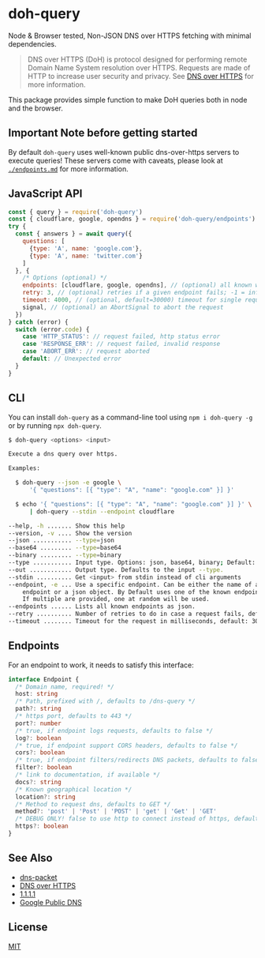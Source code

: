 # doh-query

Node & Browser tested, Non-JSON DNS over HTTPS fetching with minimal dependencies.

> DNS over HTTPS (DoH) is protocol designed for performing remote Domain Name System
> resolution over HTTPS. Requests are made of HTTP to increase user security and privacy.
> See [DNS over HTTPS](https://en.wikipedia.org/wiki/DNS_over_HTTPS) for more
> information.

This package provides simple function to make DoH queries both in node and the browser.

## Important Note before getting started

By default `doh-query` uses well-known public dns-over-https servers to execute
queries! These servers come with caveats, please look at [`./endpoints.md`](./endpoints)
for more information.

## JavaScript API

```js
const { query } = require('doh-query')
const { cloudflare, google, opendns } = require('doh-query/endpoints')
try {
  const { answers } = await query({
    questions: [
      {type: 'A', name: 'google.com'},
      {type: 'A', name: 'twitter.com'}
    ]
  }, {
    /* Options (optional) */
    endpoints: [cloudflare, google, opendns], // (optional) all known working unfiltered endpoints
    retry: 3, // (optional) retries if a given endpoint fails; -1 = infinite retries; 0 = no retry
    timeout: 4000, // (optional, default=30000) timeout for single requests
    signal, // (optional) an AbortSignal to abort the request
  })
} catch (error) {
  switch (error.code) {
    case 'HTTP_STATUS': // request failed, http status error
    case 'RESPONSE_ERR': // request failed, invalid response
    case 'ABORT_ERR': // request aborted
    default: // Unexpected error
  }
}
```

## CLI

You can install `doh-query` as a command-line tool using `npm i doh-query -g`
or by running `npx doh-query`.

```sh
$ doh-query <options> <input>

Execute a dns query over https.

Examples:

  $ doh-query --json -e google \
      '{ "questions": [{ "type": "A", "name": "google.com" }] }'

  $ echo '{ "questions": [{ "type": "A", "name": "google.com" }] }' \
      | doh-query --stdin --endpoint cloudflare

--help, -h ....... Show this help
--version, -v .... Show the version
--json ........... --type=json
--base64 ......... --type=base64
--binary ......... --type=binary
--type ........... Input type. Options: json, base64, binary; Default: json
--out ............ Output type. Defaults to the input --type.
--stdin .......... Get <input> from stdin instead of cli arguments
--endpoint, -e ... Use a specific endpoint. Can be either the name of a known
    endpoint or a json object. By Default uses one of the known endpoints.
    If multiple are provided, one at random will be used.
--endpoints ...... Lists all known endpoints as json.
--retry .......... Number of retries to do in case a request fails, default: 3
--timeout ........ Timeout for the request in milliseconds, default: 30000
```

## Endpoints

For an endpoint to work, it needs to satisfy this interface:

```typescript
interface Endpoint {
  /* Domain name, required! */
  host: string
  /* Path, prefixed with /, defaults to /dns-query */
  path?: string
  /* https port, defaults to 443 */
  port?: number
  /* true, if endpoint logs requests, defaults to false */
  log?: boolean
  /* true, if endpoint support CORS headers, defaults to false */
  cors?: boolean
  /* true, if endpoint filters/redirects DNS packets, defaults to false */
  filter?: boolean
  /* link to documentation, if available */
  docs?: string
  /* Known geographical location */
  location?: string
  /* Method to request dns, defaults to GET */
  method?: 'post' | 'Post' | 'POST' | 'get' | 'Get' | 'GET'
  /* DEBUG ONLY! false to use http to connect instead of https, defaults to true */
  https?: boolean
}
```

## See Also

- [dns-packet](https://github.com/mafintosh/dns-packet)
- [DNS over HTTPS](https://en.wikipedia.org/wiki/DNS_over_HTTPS)
- [1.1.1.1](https://developers.cloudflare.com/1.1.1.1/dns-over-https/)
- [Google Public DNS](https://dns.google.com/)

## License

[MIT](./LICENSE)
